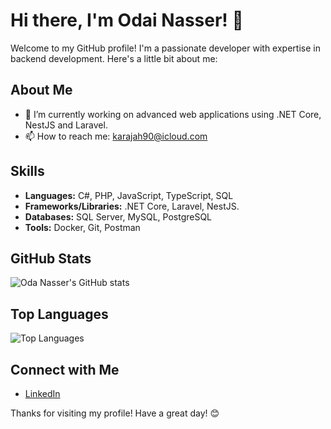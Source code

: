 # Hi there, I'm Odai Nasser! 👋

Welcome to my GitHub profile! I'm a passionate developer with expertise in backend development. Here's a little bit about me:

## About Me

- 🔭 I’m currently working on advanced web applications using .NET Core, NestJS and Laravel.
- 📫 How to reach me: karajah90@icloud.com

## Skills

- **Languages:** C#, PHP, JavaScript, TypeScript, SQL
- **Frameworks/Libraries:** .NET Core, Laravel, NestJS.
- **Databases:** SQL Server, MySQL, PostgreSQL
- **Tools:** Docker, Git, Postman

## GitHub Stats

![Oda Nasser's GitHub stats](https://github-readme-stats.vercel.app/api?username=odainasser&show_icons=true&theme=radical)

## Top Languages

![Top Languages](https://github-readme-stats.vercel.app/api/top-langs/?username=odainasser&layout=compact&theme=radical)

## Connect with Me

- [LinkedIn](https://www.linkedin.com/in/odainasser/)

Thanks for visiting my profile! Have a great day! 😊
